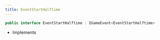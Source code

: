 ```yaml
---
title: EventStartHalftime
---
```


```csharp
public interface EventStartHalftime : IGameEvent<EventStartHalftime>
```

- Implements

